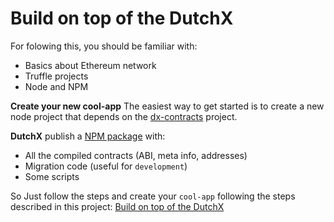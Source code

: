 # Build on top of the DutchX
For folowing this, you should be familiar with:
* Basics about Ethereum network
* Truffle projects
* Node and NPM

**Create your new cool-app**
The easiest way to get started is to create a new node project that depends on
the [dx-contracts](https://github.com/gnosis/dx-contracts/tree/master/contracts) 
project.

**DutchX** publish a [NPM package](https://www.npmjs.com/package/@gnosis.pm/dx-contracts) with:
* All the compiled contracts (ABI, meta info, addresses)
* Migration code (useful for `development`)
* Some scripts

So Just follow the steps and create your `cool-app` following the steps 
described in this project:
[Build on top of the DutchX](https://github.com/gnosis/dx-examples-dev/tree/master/01_build-of-top-of-dx)
